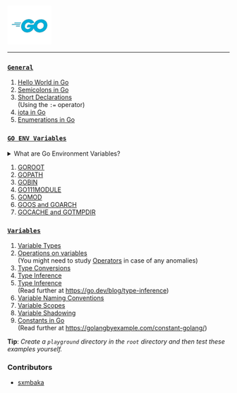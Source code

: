 <img src="assets\images\go-logo-blue-2.png">
<hr>

### [`General`](./general-conventions/)

1. [Hello World in Go](./general/hello-world.md)
2. [Semicolons in Go](./general-conventions/semicolons.md)
3. [Short Declarations](./general/short-declarations.md)<br>
(Using the `:=` operator)
4. [iota in Go](./general/iota.go)
5. [Enumerations in Go](./general/enums.md)

### [`GO ENV Variables`](./goenv/)

<details>
    <summary>What are Go Environment Variables?</summary>

Use `go env` to print Go environment information. The `go env` command prints the value of environment variables used by the Go tools. These variables are used to configure the behavior of the Go tools and the Go runtime.

The `go env` command can be used to print the value of a specific environment variable, or it can be used to print all the environment variables used by the Go tools.
</details>

1. [GOROOT](./goenv/GOROOT.md)
2. [GOPATH](./goenv/GOPATH.md)
3. [GOBIN](./goenv/GOBIN.md)
4. [GO111MODULE](./goenv/GO111MODULE.md)
5. [GOMOD](./goenv/GOMOD.md)
6. [GOOS and GOARCH](./goenv/GOOS-GOARCH.md)
7. [GOCACHE and GOTMPDIR](./goenv/GOCACHE-GOTMPDIR.md)

### [`Variables`](./variables/)

1. [Variable Types](./variables/variable-types.go)
2. [Operations on variables](./variables/operations.go)<br>
(You might need to study [Operators](./operators/) in case of any anomalies)
3. [Type Conversions](./variables/type-conversions.go)
4. [Type Inference](./variables/type-inference.go)
5. [Type Inference](./variables/type-inference.go)<br>
(Read further at <https://go.dev/blog/type-inference>)
6. [Variable Naming Conventions](./variables/variable-naming-conventions.go)
7. [Variable Scopes](./variables/variable-scopes.go)
8. [Variable Shadowing](./variables/shadowing-variables.go)
9. [Constants in Go](./variables/constants.go)<br>
(Read further at <https://golangbyexample.com/constant-golang/>)

__Tip__: _Create a `playground` directory in the `root` directory and then test these examples yourself._

### Contributors

- [sxmbaka](https://github.com/sxmbaka)
